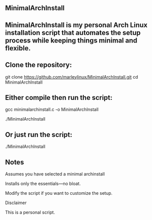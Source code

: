 MinimalArchInstall
------------------
MinimalArchInstall is my personal Arch Linux installation script that automates the setup process while keeping things minimal and flexible.
---------------------------------------------------------------------------------------------------------------------------------------------
Clone the repository:
---------------------
git clone https://github.com/marleylinux/MinimalArchInstall.git
cd MinimalArchInstall

Either compile then run the script:
-----------------------------------
gcc minimalarchinstall.c -o MinimalArchInstall

./MinimalArchInstall

Or just run the script:
-----------------------
./MinimalArchInstall

Notes
-----
Assumes you have selected a minimal archinstall

Installs only the essentials—no bloat.

Modify the script if you want to customize the setup.

Disclaimer

This is a personal script.
